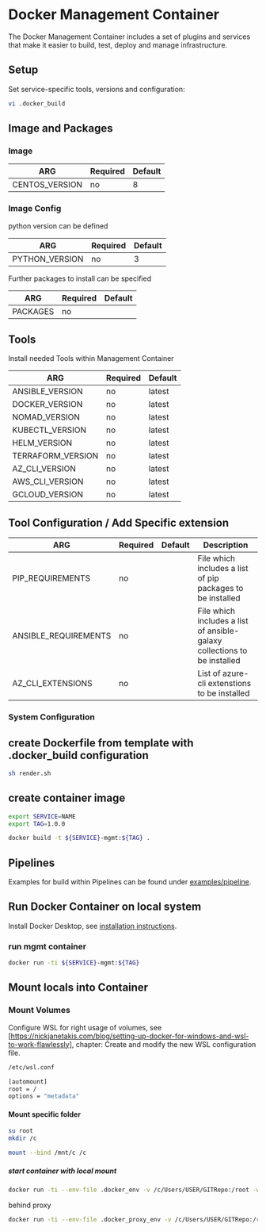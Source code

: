 # Docker Management Container

The Docker Management Container includes a set of plugins and services that make it easier to build, test, deploy and manage infrastructure.

## Setup

Set service-specific tools, versions and configuration:

``` bash
vi .docker_build
```

## Image and Packages

### Image

| ARG              | Required | Default |
| ---------------- | -------- | ------- |
| CENTOS_VERSION   | no       | 8       |

### Image Config

python version can be defined

| ARG              | Required | Default |
| ---------------- | -------- | ------- |
| PYTHON_VERSION   | no       | 3       |

Further packages to install can be specified

| ARG              | Required | Default |
| ---------------- | -------- | ------- |
| PACKAGES         | no       |         |

## Tools

Install needed Tools within Management Container

| ARG               | Required | Default |
| ----------------- | -------- | ------- |
| ANSIBLE_VERSION   | no       | latest  |
| DOCKER_VERSION    | no       | latest  |
| NOMAD_VERSION     | no       | latest  |
| KUBECTL_VERSION   | no       | latest  |
| HELM_VERSION      | no       | latest  |
| TERRAFORM_VERSION | no       | latest  |
| AZ_CLI_VERSION    | no       | latest  |
| AWS_CLI_VERSION   | no       | latest  |
| GCLOUD_VERSION    | no       | latest  |

## Tool Configuration / Add Specific extension

| ARG                  | Required | Default | Description                                                              |
| -------------------- | -------- | ------- | ------------------------------------------------------------------------ |
| PIP_REQUIREMENTS     | no       |         | File which includes a list of pip packages to be installed               |
| ANSIBLE_REQUIREMENTS | no       |         | File which includes a list of ansible-galaxy collections to be installed |
| AZ_CLI_EXTENSIONS    | no       |         | List of azure-cli extenstions to be installed                            |

### System Configuration

## create Dockerfile from template with .docker_build configuration

``` bash
sh render.sh
```

## create container image

``` bash
export SERVICE=NAME
export TAG=1.0.0

docker build -t ${SERVICE}-mgmt:${TAG} .
```

## Pipelines

Examples for build within Pipelines can be found under [examples/pipeline]().

## Run Docker Container on local system

Install Docker Desktop, see [installation instructions](https://nickjanetakis.com/blog/setting-up-docker-for-windows-and-wsl-to-work-flawlessly).

### run mgmt container

``` bash
docker run -ti ${SERVICE}-mgmt:${TAG}
```

## Mount locals into Container

### Mount Volumes

Configure WSL for right usage of volumes, see [https://nickjanetakis.com/blog/setting-up-docker-for-windows-and-wsl-to-work-flawlessly], chapter: Create and modify the new WSL configuration file.

``` bash
/etc/wsl.conf

[automount]
root = /
options = "metadata"
```

#### Mount specific folder

``` bash
su root
mkdir /c

mount --bind /mnt/c /c
```

##### start container with local mount

``` bash
docker run -ti --env-file .docker_env -v /c/Users/USER/GITRepo:/root -w /root -ti ${SERVICE}-mgmt:${TAG}
```

behind proxy

``` bash
docker run -ti --env-file .docker_proxy_env -v /c/Users/USER/GITRepo:/root -w /root -ti ${SERVICE}-mgmt:${TAG}
```
